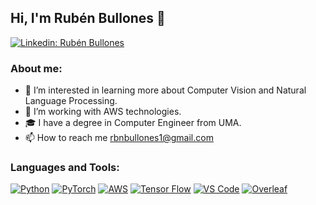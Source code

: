 ## Hi, I'm Rubén Bullones 👋

[![Linkedin: Rubén Bullones](https://img.shields.io/badge/-Rubén%20Bullones-blue?style=flat-square&logo=Linkedin&logoColor=white&link=https://www.linkedin.com/in/rub%C3%A9n-bullones-subirats-277066242/)](https://www.linkedin.com/in/rub%C3%A9n-bullones-subirats-277066242/)

### About me:
- 👀 I’m interested in learning more about Computer Vision and Natural Language Processing.
- 🌱 I’m working with AWS technologies.
- 🎓 I have a degree in Computer Engineer from UMA.
- 📫 How to reach me rbnbullones1@gmail.com

### Languages and Tools:
[![Python](https://img.shields.io/badge/-Python-3776AB?style=flat&logo=python&logoColor=white&link=https://github.com/Rabana21)](https://github.com/Rabana21) 
[![PyTorch](https://img.shields.io/badge/-PyTorch-orange?style=flat&logo=pytorch&&logoColor=white&link=https://github.com/Rabana21)](https://github.com/Rabana21) 
[![AWS](https://img.shields.io/badge/Amazon_AWS-232F3E?style=flat&logo=amazon-aws&logoColor=white&link=https://github.com/Rabana21)](https://github.com/Rabana21) 
[![Tensor Flow](https://img.shields.io/badge/TensorFlow-FF6F00?style=flat&logo=tensorflow&logoColor=white&link=https://github.com/Rabana21)](https://github.com/Rabana21) 
[![VS Code](https://img.shields.io/badge/Visual_Studio_Code-0078D4?style=flat&logo=visual%20studio%20code&logoColor=white&link=https://github.com/Rabana21)](https://github.com/Rabana21) 
[![Overleaf](https://img.shields.io/badge/Overleaf-47A141?style=flat&logo=Overleaf&logoColor=white&link=https://github.com/Rabana21)](https://github.com/Rabana21) 
